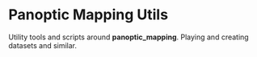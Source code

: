 # Panoptic Mapping Utils
Utility tools and scripts around **panoptic_mapping**. Playing and creating datasets and similar.